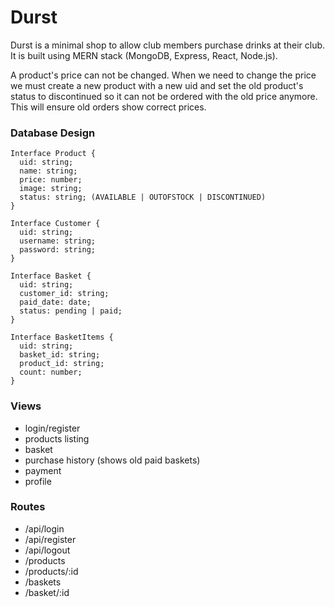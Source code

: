 # Durst

Durst is a minimal shop to allow club members purchase drinks at their club. It is built using MERN stack (MongoDB, Express, React, Node.js).

A product's price can not be changed. When we need to change the price we
must create a new product with a new uid and set the old product's status to
discontinued so it can not be ordered with the old price anymore. This will
ensure old orders show correct prices.

### Database Design
````
Interface Product {
  uid: string;
  name: string;
  price: number;
  image: string;
  status: string; (AVAILABLE | OUTOFSTOCK | DISCONTINUED)
}

Interface Customer {
  uid: string;
  username: string;
  password: string;
}

Interface Basket {
  uid: string;
  customer_id: string;
  paid_date: date;
  status: pending | paid;
}

Interface BasketItems {
  uid: string;
  basket_id: string;
  product_id: string;
  count: number;
}

````

### Views
- login/register
- products listing
- basket
- purchase history (shows old paid baskets)
- payment
- profile

### Routes
- /api/login
- /api/register
- /api/logout
- /products
- /products/:id
- /baskets
- /basket/:id



